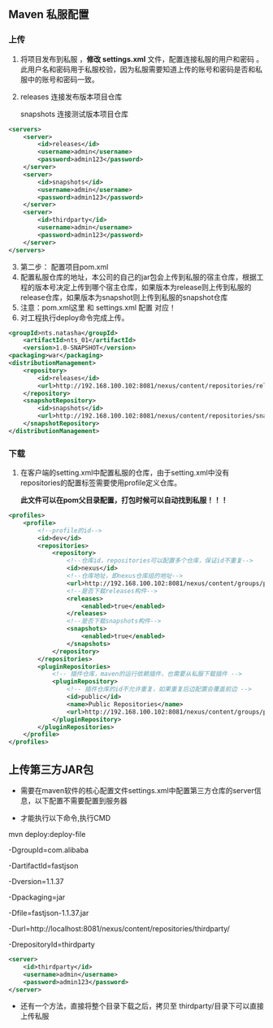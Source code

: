 ## Maven  私服配置

### 上传

1. 将项目发布到私服 ，**修改 settings.xml** 文件，配置连接私服的用户和密码 。此用户名和密码用于私服校验，因为私服需要知道上传的账号和密码是否和私服中的账号和密码一致。

2. releases 连接发布版本项目仓库

   snapshots 连接测试版本项目仓库 

```xml
<servers>
    <server>
        <id>releases</id>
        <username>admin</username>
        <password>admin123</password>
    </server>
    <server>
        <id>snapshots</id>
        <username>admin</username>
        <password>admin123</password>
    </server>
    <server>   
    	<id>thirdparty</id>   
    	<username>admin</username>
    	<password>admin123</password>   
	</server>
</servers> 
```

3. 第二步： 配置项目pom.xml 
4. 配置私服仓库的地址，本公司的自己的jar包会上传到私服的宿主仓库，根据工程的版本号决定上传到哪个宿主仓库，如果版本为release则上传到私服的release仓库，如果版本为snapshot则上传到私服的snapshot仓库
5. 注意：pom.xml这里<id> 和 settings.xml 配置 <id> 对应！
6. 对工程执行deploy命令完成上传。

```xml
<groupId>nts.natasha</groupId>
    <artifactId>nts_01</artifactId>
    <version>1.0-SNAPSHOT</version>
<packaging>war</packaging>
<distributionManagement>
    <repository>
        <id>releases</id>
        <url>http://192.168.100.102:8081/nexus/content/repositories/releases/</url>
    </repository>
    <snapshotRepository>
        <id>snapshots</id>
        <url>http://192.168.100.102:8081/nexus/content/repositories/snapshots/</url>
    </snapshotRepository>
</distributionManagement>
```

### 下载

1. 在客户端的setting.xml中配置私服的仓库，由于setting.xml中没有repositories的配置标签需要使用profile定义仓库。

   **此文件可以在pom父目录配置，打包时候可以自动找到私服！！！**

```xml
<profiles>
    <profile>   
        <!--profile的id-->
        <id>dev</id>   
        <repositories>   
            <repository>  
                <!--仓库id，repositories可以配置多个仓库，保证id不重复-->
                <id>nexus</id>   
                <!--仓库地址，即nexus仓库组的地址-->
                <url>http://192.168.100.102:8081/nexus/content/groups/public/</url>   
                <!--是否下载releases构件-->
                <releases>   
                    <enabled>true</enabled>   
                </releases>   
                <!--是否下载snapshots构件-->
                <snapshots>   
                    <enabled>true</enabled>   
                </snapshots>   
            </repository>   
        </repositories>  
        <pluginRepositories>  
            <!-- 插件仓库，maven的运行依赖插件，也需要从私服下载插件 -->
            <pluginRepository>  
                <!-- 插件仓库的id不允许重复，如果重复后边配置会覆盖前边 -->
                <id>public</id>  
                <name>Public Repositories</name>  
                <url>http://192.168.100.102:8081/nexus/content/groups/public/</url>  
            </pluginRepository>  
        </pluginRepositories>  
    </profile>  
</profiles>
```

## 上传第三方JAR包

+ 需要在maven软件的核心配置文件settings.xml中配置第三方仓库的server信息，以下配置不需要配置到服务器

+ 才能执行以下命令,执行CMD

mvn deploy:deploy-file 

-DgroupId=com.alibaba 

-DartifactId=fastjson 

-Dversion=1.1.37 

-Dpackaging=jar 

-Dfile=fastjson-1.1.37.jar 

-Durl=http://localhost:8081/nexus/content/repositories/thirdparty/ 

-DrepositoryId=thirdparty

```xml
<server>   
    <id>thirdparty</id>   
    <username>admin</username>
    <password>admin123</password>   
</server>
```

+ 还有一个方法，直接将整个目录下载之后，拷贝至 thirdparty/目录下可以直接上传私服  
